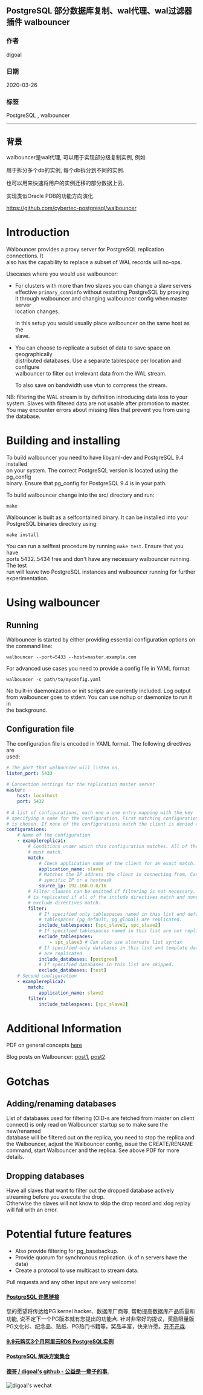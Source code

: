 ## PostgreSQL 部分数据库复制、wal代理、wal过滤器 插件 walbouncer   
                                            
### 作者                                             
digoal                                            
                                            
### 日期                                                                        
2020-03-26                                             
                                            
### 标签                                                                              
PostgreSQL , walbouncer          
                                            
----                                             
                                            
## 背景        
walbouncer是wal代理, 可以用于实现部分级复制实例, 例如  
  
用于拆分多个db的实例, 每个db拆分到不同的实例.   
  
也可以用来快速将用户的实例迁移的部分数据上云.   
  
实现类似Oracle PDB的功能方向演化.     
  
https://github.com/cybertec-postgresql/walbouncer  
  
Introduction  
============  
  
Walbouncer provides a proxy server for PostgreSQL replication connections. It  
also has the capability to replace a subset of WAL records will no-ops.  
  
Usecases where you would use walbouncer:  
      
- For clusters with more than two slaves you can change a slave servers  
  effective `primary_conninfo` without restarting PostgreSQL by proxying  
  it through walbouncer and changing walbouncer config when master server  
  location changes.  
    
  In this setup you would usually place walbouncer on the same host as the  
  slave.  
  
- You can choose to replicate a subset of data to save space on geographically  
  distributed databases. Use a separate tablespace per location and configure  
  walbouncer to filter out irrelevant data from the WAL stream.  
    
  To also save on bandwidth use vtun to compress the stream.  
  
NB: filtering the WAL stream is by definition introducing data loss to your  
system. Slaves with filtered data are not usable after promotion to master.  
You may encounter errors about missing files that prevent you from using  
the database.  
  
Building and installing  
=======================  
  
To build walbouncer you need to have libyaml-dev and PostgreSQL 9.4 installed  
on your system. The correct PostgreSQL version is located using the pg_config  
binary. Ensure that pg_config for PostgreSQL 9.4 is in your path.  
  
To build walbouncer change into the src/ directory and run:  
  
    make  
  
Walbouncer is built as a selfcontained binary. It can be installed into your  
PostgreSQL binaries directory using:  
  
    make install  
  
You can run a selftest procedure by running `make test`. Ensure that you have  
ports 5432..5434 free and don't have any necessary walbouncer running. The test  
run will leave two PostgreSQL instances and walbouncer running for further  
experimentation.  
  
Using walbouncer  
================  
  
Running  
-------  
  
Walbouncer is started by either providing essential configuration options on  
the command line:  
  
    walbouncer --port=5433 --host=master.example.com  
  
For advanced use cases you need to provide a config file in YAML format:  
  
    walbouncer -c path/to/myconfig.yaml  
  
No built-in daemonization or init scripts are currently included. Log output  
from walbouncer goes to stderr. You can use nohup or daemonize to run it in  
the background.  
  
Configuration file  
------------------  
  
The configuration file is encoded in YAML format. The following directives are  
used:  
  
```yaml      
# The port that walbouncer will listen on.  
listen_port: 5433  
  
# Connection settings for the replication master server  
master:  
    host: localhost  
    port: 5432  
  
# A list of configurations, each one a one entry mapping with the key  
# specifying a name for the configuration. First matching configuration  
# is chosen. If none of the configurations match the client is denied access.  
configurations:  
    # Name of the configuration  
    - examplereplica1:  
        # Conditions under which this configuration matches. All of the entries  
        # must match.  
        match:  
            # Check application_name of the client for an exact match.  
            application_name: slave1  
            # Matches the IP address the client is connecting from. Can be a  
            # specific IP or a hostmask  
            source_ip: 192.168.0.0/16  
        # Filter clauses can be omitted if filtering is not necessary. A record  
        # is replicated if all of the include directives match and none of the  
        # exclude directives match.  
        filter:  
            # If specified only tablespaces named in this list and default  
            # tablespaces (pg_default, pg_global) are replicated.  
            include_tablespaces: [spc_slave1, spc_slave2]  
            # If specified tablespaces named in this list are not replicated.  
            exclude_tablespaces:  
                - spc_slave3 # Can also use alternate list syntax  
            # If specified only databases in this list and template databases  
            # are replicated  
            include_databases: [postgres]  
            # If specified databases in this list are skipped.  
            exclude_databases: [test]  
    # Second configuration  
    - examplereplica2:  
        match:  
            application_name: slave2  
        filter:  
            include_tablespaces: [spc_slave2]  
```  
  
Additional Information  
======================  
  
PDF on general concepts [here](http://static.cybertec.at/wp-content/uploads/walbouncer.pdf)  
  
Blog posts on Walbouncer: [post1](http://www.cybertec.at/2014/10/walbouncer-filtering-transaction-log/), [post2](http://www.cybertec.at/2016/08/walbouncer-refreshed-a-proxy-for-selective-postgresql-physical-replication/)  
  
  
Gotchas  
=======  
  
Adding/renaming databases  
-------------------------  
  
List of databases used for filtering (OID-s are fetched from master on client connect) is only read on Walbouncer startup so to make sure the new/renamed  
database will be filtered out on the replica, you need to stop the replica and the Walbouncer, adjust the Walbouncer config, issue the CREATE/RENAME  
command, start Walbouncer and the replica. See above PDF for more details.  
  
Dropping databases  
------------------  
  
Have all slaves that want to filter out the dropped database actively streaming before you execute the drop.   
Otherwise the slaves will not know to skip the drop record and xlog replay will fail with an error.  
  
  
Potential future features  
=========================  
  
- Also provide filtering for pg_basebackup.  
- Provide quorum for synchronous replication. (k of n servers have the data)  
- Create a protocol to use multicast to stream data.  
  
Pull requests and any other input are very welcome!  
  
  
  
  
  
  
  
  
  
  
  
  
  
  
  
  
  
  
  
  
  
  
  
  
  
  
  
  
  
  
  
  
  
  
  
  
  
  
  
  
  
  
  
  
  
  
  
  
  
  
  
  
  
  
#### [PostgreSQL 许愿链接](https://github.com/digoal/blog/issues/76 "269ac3d1c492e938c0191101c7238216")
您的愿望将传达给PG kernel hacker、数据库厂商等, 帮助提高数据库产品质量和功能, 说不定下一个PG版本就有您提出的功能点. 针对非常好的提议，奖励限量版PG文化衫、纪念品、贴纸、PG热门书籍等，奖品丰富，快来许愿。[开不开森](https://github.com/digoal/blog/issues/76 "269ac3d1c492e938c0191101c7238216").  
  
  
#### [9.9元购买3个月阿里云RDS PostgreSQL实例](https://www.aliyun.com/database/postgresqlactivity "57258f76c37864c6e6d23383d05714ea")
  
  
#### [PostgreSQL 解决方案集合](https://yq.aliyun.com/topic/118 "40cff096e9ed7122c512b35d8561d9c8")
  
  
#### [德哥 / digoal's github - 公益是一辈子的事.](https://github.com/digoal/blog/blob/master/README.md "22709685feb7cab07d30f30387f0a9ae")
  
  
![digoal's wechat](../pic/digoal_weixin.jpg "f7ad92eeba24523fd47a6e1a0e691b59")
  
